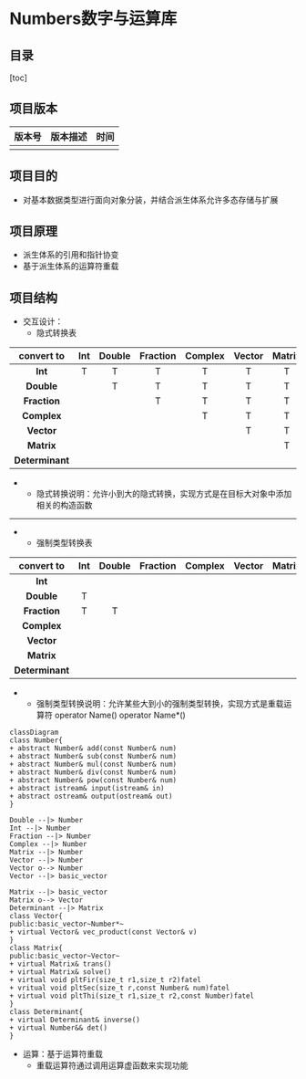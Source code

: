 # Numbers数字与运算库

## 目录

[toc]

## 项目版本

| 版本号 | 版本描述 | 时间 |
| ------ | -------- | ---- |
|        |          |      |

## 项目目的

- 对基本数据类型进行面向对象分装，并结合派生体系允许多态存储与扩展

## 项目原理

- 派生体系的引用和指针协变
- 基于派生体系的运算符重载

## 项目结构

- 交互设计：
  - 隐式转换表

|   convert to    | Int  | Double | Fraction | Complex | Vector | Matrix | Determinant |
| :-------------: | :--: | :----: | :------: | :-----: | :----: | :----: | :---------: |
|     **Int**     |  T   |   T    |    T     |    T    |   T    |   T    |      T      |
|   **Double**    |      |   T    |    T     |    T    |   T    |   T    |      T      |
|  **Fraction**   |      |        |    T     |    T    |   T    |   T    |      T      |
|   **Complex**   |      |        |          |    T    |   T    |   T    |      T      |
|   **Vector**    |      |        |          |         |   T    |   T    |             |
|   **Matrix**    |      |        |          |         |        |   T    |      T      |
| **Determinant** |      |        |          |         |        |        |      T      |

- ​	
  - 隐式转换说明：允许小到大的隐式转换，实现方式是在目标大对象中添加相关的构造函数

---



- 
  - 强制类型转换表

|   convert to    | Int  | Double | Fraction | Complex | Vector | Matrix | Determinant |
| :-------------: | :--: | :----: | :------: | :-----: | :----: | :----: | :---------: |
|     **Int**     |      |        |          |         |        |        |             |
|   **Double**    |  T   |        |          |         |        |        |             |
|  **Fraction**   |  T   |   T    |          |         |        |        |             |
|   **Complex**   |      |        |          |         |        |        |             |
|   **Vector**    |      |        |          |         |        |        |             |
|   **Matrix**    |      |        |          |         |        |        |             |
| **Determinant** |      |        |          |         |        |        |             |

- 
  - 强制类型转换说明：允许某些大到小的强制类型转换，实现方式是重载运算符 operator Name() operator Name*()

```mermaid
classDiagram
class Number{
+ abstract Number& add(const Number& num)
+ abstract Number& sub(const Number& num)
+ abstract Number& mul(const Number& num)
+ abstract Number& div(const Number& num)
+ abstract Number& pow(const Number& num)
+ abstract istream& input(istream& in)
+ abstract ostream& output(ostream& out)
}

Double --|> Number
Int --|> Number
Fraction --|> Number
Complex --|> Number
Matrix --|> Number
Vector --|> Number
Vector o--> Number
Vector --|> basic_vector

Matrix --|> basic_vector
Matrix o--> Vector
Determinant --|> Matrix
class Vector{
public:basic_vector~Number*~
+ virtual Vector& vec_product(const Vector& v)
}
class Matrix{
public:basic_vector~Vector~
+ virtual Matrix& trans()
+ virtual Matrix& solve()
+ virtual void pltFir(size_t r1,size_t r2)fatel
+ vritual void pltSec(size_t r,const Number& num)fatel
+ virtual void pltThi(size_t r1,size_t r2,const Number)fatel
}
class Determinant{
+ virtual Determinant& inverse()
+ virtual Number&& det() 
}

```

- 运算：基于运算符重载
  - 重载运算符通过调用运算虚函数来实现功能
